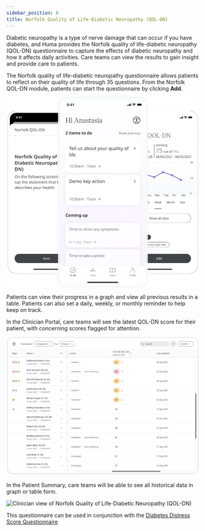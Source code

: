 ```yaml
---
sidebar_position: 8
title: Norfolk Quality of Life-Diabetic Neuropathy (QOL-DN)
---
```


Diabetic neuropathy is a type of nerve damage that can occur if you have diabetes, and Huma provides the Norfolk quality of life-diabetic neuropathy (QOL-DN) questionnaire to capture the effects of diabetic neuropathy and how it affects daily activities. Care teams can view the results to gain insight and provide care to patients.

The Norfolk quality of life-diabetic neuropathy questionnaire allows patients to reflect on their quality of life through 35 questions. From the Norfolk QOL-DN module, patients can start the questionnaire by clicking **Add**.

![Norfolk Quality of Life-Diabetic Neuropathy (QOL-DN) in Huma App](./assets/norfolk-quality-of-life-score.png)

Patients can view their progress in a graph and view all previous results in a table. Patients can also set a daily, weekly, or monthly reminder to help keep on track.

In the Clinician Portal, care teams will see the latest QOL-DN score for their patient, with concerning scores flagged for attention.

![Clinician view of Norfolk Quality of Life-Diabetic Neuropathy (QOL-DN)](./assets/cp-patient-list-norfolk-quality-of-life-score.png)

 In the Patient Summary, care teams will be able to see all historical data in graph or table form.

![Clinician view of Norfolk Quality of Life-Diabetic Neuropathy (QOL-DN)](./assets/cp-module-details-norfolk-quality-of-life-score.png)

This questionnaire can be used in conjunction with the [Diabetes Distress Score Questionnaire](./diabetes-distress-score.md)
